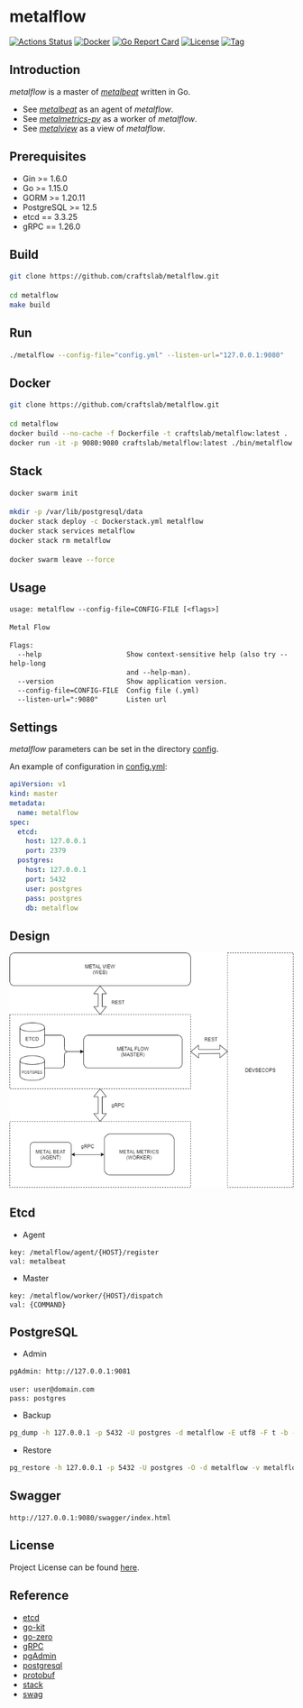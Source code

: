 # metalflow

[![Actions Status](https://github.com/craftslab/metalflow/workflows/CI/badge.svg?branch=master&event=push)](https://github.com/craftslab/metalflow/actions?query=workflow%3ACI)
[![Docker](https://img.shields.io/docker/pulls/craftslab/metalflow)](https://hub.docker.com/r/craftslab/metalflow)
[![Go Report Card](https://goreportcard.com/badge/github.com/craftslab/metalflow)](https://goreportcard.com/report/github.com/craftslab/metalflow)
[![License](https://img.shields.io/github/license/craftslab/metalflow.svg?color=brightgreen)](https://github.com/craftslab/metalflow/blob/master/LICENSE)
[![Tag](https://img.shields.io/github/tag/craftslab/metalflow.svg?color=brightgreen)](https://github.com/craftslab/metalflow/tags)



## Introduction

*metalflow* is a master of *[metalbeat](https://github.com/craftslab/metalbeat/)* written in Go.

- See *[metalbeat](https://github.com/craftslab/metalbeat/)* as an agent of *metalflow*.
- See *[metalmetrics-py](https://github.com/craftslab/metalmetrics-py/)* as a worker of *metalflow*.
- See *[metalview](https://github.com/craftslab/metalview/)* as a view of *metalflow*.



## Prerequisites

- Gin >= 1.6.0
- Go >= 1.15.0
- GORM >= 1.20.11
- PostgreSQL >= 12.5
- etcd == 3.3.25
- gRPC == 1.26.0



## Build

```bash
git clone https://github.com/craftslab/metalflow.git

cd metalflow
make build
```



## Run

```bash
./metalflow --config-file="config.yml" --listen-url="127.0.0.1:9080"
```



## Docker

```bash
git clone https://github.com/craftslab/metalflow.git

cd metalflow
docker build --no-cache -f Dockerfile -t craftslab/metalflow:latest .
docker run -it -p 9080:9080 craftslab/metalflow:latest ./bin/metalflow --config-file="./etc/config.yml" --listen-url="127.0.0.1:9080"
```



## Stack

```bash
docker swarm init

mkdir -p /var/lib/postgresql/data
docker stack deploy -c Dockerstack.yml metalflow
docker stack services metalflow
docker stack rm metalflow

docker swarm leave --force
```



## Usage

```
usage: metalflow --config-file=CONFIG-FILE [<flags>]

Metal Flow

Flags:
  --help                     Show context-sensitive help (also try --help-long
                             and --help-man).
  --version                  Show application version.
  --config-file=CONFIG-FILE  Config file (.yml)
  --listen-url=":9080"       Listen url
```



## Settings

*metalflow* parameters can be set in the directory [config](https://github.com/craftslab/metalflow/blob/master/config).

An example of configuration in [config.yml](https://github.com/craftslab/metalflow/blob/master/config/config.yml):

```yaml
apiVersion: v1
kind: master
metadata:
  name: metalflow
spec:
  etcd:
    host: 127.0.0.1
    port: 2379
  postgres:
    host: 127.0.0.1
    port: 5432
    user: postgres
    pass: postgres
    db: metalflow
```



## Design

![design](design.png)



## Etcd

- Agent

```
key: /metalflow/agent/{HOST}/register
val: metalbeat
```

- Master

```
key: /metalflow/worker/{HOST}/dispatch
val: {COMMAND}
```



## PostgreSQL

- Admin

```
pgAdmin: http://127.0.0.1:9081

user: user@domain.com
pass: postgres
```

- Backup

```bash
pg_dump -h 127.0.0.1 -p 5432 -U postgres -d metalflow -E utf8 -F t -b -v -f metalflow.tar
```

- Restore

```bash
pg_restore -h 127.0.0.1 -p 5432 -U postgres -O -d metalflow -v metalflow.tar
```



## Swagger

```
http://127.0.0.1:9080/swagger/index.html
```



## License

Project License can be found [here](LICENSE).



## Reference

- [etcd](https://etcd.io/docs/)
- [go-kit](https://github.com/go-kit/kit)
- [go-zero](https://github.com/tal-tech/go-zero)
- [gRPC](https://grpc.io/docs/languages/go/)
- [pgAdmin](https://hub.docker.com/r/dpage/pgadmin4/)
- [postgresql](https://hub.docker.com/_/postgres)
- [protobuf](https://developers.google.com/protocol-buffers/docs/proto3)
- [stack](https://docs.docker.com/engine/swarm/stack-deploy/)
- [swag](https://github.com/swaggo/swag)
